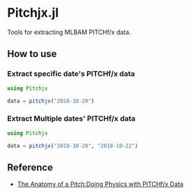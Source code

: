 # Pitchjx.jl

Tools for extracting MLBAM PITCHf/x data.


## How to use

### Extract specific date's PITCHf/x data

```julia
using Pitchjx

data = pitchjx("2018-10-20")
```

### Extract Multiple dates' PITCHf/x data

```julia
using Pitchjx

data = pitchjx("2018-10-20", "2018-10-22")
```

## Reference

- [The Anatomy of a Pitch:Doing Physics with PITCHf/x Data](http://baseball.physics.illinois.edu/KaganPitchfx.pdf)
